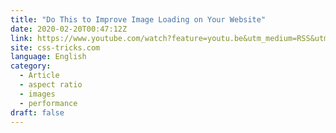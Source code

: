 ```yaml
---
title: "Do This to Improve Image Loading on Your Website"
date: 2020-02-20T00:47:12Z
link: https://www.youtube.com/watch?feature=youtu.be&utm_medium=RSS&utm_source=news.12bit.vn&v=4-d_SoCHeWE
site: css-tricks.com
language: English
category:
  - Article
  - aspect ratio
  - images
  - performance
draft: false
---
```

